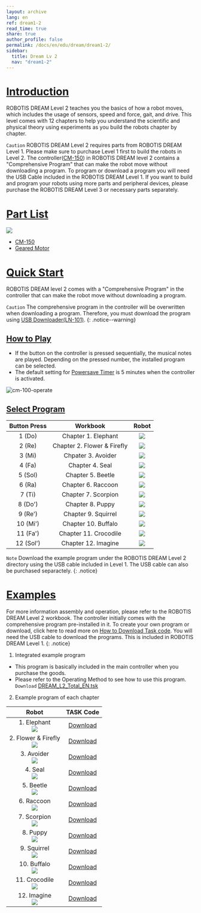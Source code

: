 ```yaml
---
layout: archive
lang: en
ref: dream1-2
read_time: true
share: true
author_profile: false
permalink: /docs/en/edu/dream/dream1-2/
sidebar:
  title: Dream Lv 2
  nav: "dream1-2"
---
```


# [Introduction](#introduction)

ROBOTIS DREAM Level 2 teaches you the basics of how a robot moves, which includes the usage of sensors, speed and force, gait, and drive. This level comes with 12 chapters to help you understand the scientific and physical theory using experiments as you build the robots chapter by chapter.

`Caution` ROBOTIS DREAM Level 2 requires parts from ROBOTIS DREAM Level 1. Please make sure to purchase Level 1 first to build the robots in Level 2. The controller([CM-150]) in ROBOTIS DREAM level 2 contains a "Comprehensive Program" that can make the robot move without downloading a program. To program or download a program you will need the USB Cable included in the ROBOTIS DREAM Level 1. If you want to build and program your robots using more parts and peripheral devices, please purchase the ROBOTIS DREAM Level 3 or necessary parts separately.


# [Part List](#part-list)

![](/assets/images/edu/dream/dream1-2_partlist_en.jpg)

- [CM-150]
- [Geared Motor]

# [Quick Start](#quick-start)

ROBOTIS DREAM level 2 comes with a "Comprehensive Program" in the controller that can make the robot move without downloading a program.

`Caution` The comprehensive program in the controller will be overwritten when downloading a program. Therefore, you must download the program using [USB Downloader(LN-101)].
{: .notice--warning}

## [How to Play](#how-to-play)

- If the button on the controller is pressed sequentially, the musical notes are played. Depending on the pressed number, the installed program can be selected.
- The default setting for [Powersave Timer] is 5 minutes when the controller is activated.

![cm-100-operate][power_button]

## [Select Program](#select-program)

|Button Press|Workbook|Robot|
| :---: | :---: | :---: |
|1 (Do)|Chapter 1. Elephant|![](/assets/images/edu/dream/dream1-2_elephant.jpg)|
|2 (Re)|Chapter 2. Flower & Firefly|![](/assets/images/edu/dream/dream1-2_fireflylight.jpg)|
|3 (Mi)|Chpater 3. Avoider|![](/assets/images/edu/dream/dream1-2_avoider.jpg)|
|4 (Fa)|Chapter 4. Seal|![](/assets/images/edu/dream/dream1-2_seal.jpg)|
|5 (Sol)|Chapter 5. Beetle|![](/assets/images/edu/dream/dream1-2_abeetle.jpg)|
|6 (Ra)|Chapter 6. Raccoon|![](/assets/images/edu/dream/dream1-2_racoon.jpg)|
|7 (Ti)|Chapter 7. Scorpion|![](/assets/images/edu/dream/dream1-2_scorpion.jpg)|
|8 (Do')|Chapter 8. Puppy|![](/assets/images/edu/dream/dream1-2_puppy.jpg)|
|9 (Re')|Chapter 9. Squirrel|![](/assets/images/edu/dream/dream1-2_squirrel.jpg)|
|10 (Mi')|Chapter 10. Buffalo|![](/assets/images/edu/dream/dream1-2_buffalo.jpg)|
|11 (Fa')|Chapter 11. Crocodile|![](/assets/images/edu/dream/dream1-2_crocodile.jpg)|
|12 (Sol')|Chapter 12. Imagine|![](/assets/images/edu/dream/dream1-2_imagine.jpg)|

`Note` Download the example program under the ROBOTIS DREAM Level 2 directory using the USB cable included in Level 1. The USB cable can also be purchased separactely.
{: .notice}

# [Examples](#examples)

For more information assembly and operation, please refer to the ROBOTIS DREAM Level 2 workbook. The controller initially comes with the comprehensive program pre-installed in it. To create your own program or download, click here to read more on [How to Download Task code]. You will need the USB cable to download the programs. This is included in ROBOTIS DREAM Level 1.
{: .notice}

1. Integrated example program
- This program is basically included in the main controller when you purchase the goods.
- Please refer to the Operating Method to see how to use this program.
  `Download` [DREAM_L2_Total_EN.tsk]

2. Example program of each chapter

|Robot|TASK Code|
| :---: | :---: |
|1. Elephant<br />![](/assets/images/edu/dream/dream1-2_elephant.jpg)|[Download][ex_01]|
|2. Flower & Firefly<br />![](/assets/images/edu/dream/dream1-2_fireflylight.jpg)|[Download][ex_02]|
|3. Avoider<br />![](/assets/images/edu/dream/dream1-2_avoider.jpg)|[Download][ex_03]|
|4. Seal<br />![](/assets/images/edu/dream/dream1-2_seal.jpg)|[Download][ex_04]|
|5. Beetle<br />![](/assets/images/edu/dream/dream1-2_abeetle.jpg)|[Download][ex_05]|
|6. Raccoon<br />![](/assets/images/edu/dream/dream1-2_racoon.jpg)|[Download][ex_06]|
|7. Scorpion<br />![](/assets/images/edu/dream/dream1-2_scorpion.jpg)|[Download][ex_07]|
|8. Puppy<br />![](/assets/images/edu/dream/dream1-2_puppy.jpg)|[Download][ex_08]|
|9. Squirrel<br />![](/assets/images/edu/dream/dream1-2_squirrel.jpg)|[Download][ex_09]|
|10. Buffalo<br />![](/assets/images/edu/dream/dream1-2_buffalo.jpg)|[Download][ex_10]|
|11. Crocodile<br />![](/assets/images/edu/dream/dream1-2_crocodile.jpg)|[Download][ex_11]|
|12. Imagine<br />![](/assets/images/edu/dream/dream1-2_imagine.jpg)|[Download][ex_12]|

[CM-150]: /docs/en/parts/controller/cm-150/
[Geared Motor]: /docs/en/parts/motor/geared_motor/
[USB Downloader(LN-101)]: /docs/en/parts/interface/ln_101/
[How to Download Task code]: /docs/en/faq/download_task_code/
[Powersave Timer]: /docs/en/software/rplus1/task/programming_02/#powersave-timer
[DREAM_L2_Total_EN.tsk]: http://support.robotis.com/en/baggage_files/dream/dream_l2_total_en.tsk
[ex_01]: http://support.robotis.com/en/baggage_files/dream/dream_l2_elephant_en.tsk
[ex_02]: http://support.robotis.com/en/baggage_files/dream/dream_l2_flower_firefly_en.tsk
[ex_03]: http://support.robotis.com/en/baggage_files/dream/dream_l2_avoider_en.tsk
[ex_04]: http://support.robotis.com/en/baggage_files/dream/dream_l2_seal_en.tsk
[ex_05]: http://support.robotis.com/en/baggage_files/dream/dream_l2_beetle_en.tsk
[ex_06]: http://support.robotis.com/en/baggage_files/dream/dream_l2_raccoon_en.tsk
[ex_07]: http://support.robotis.com/en/baggage_files/dream/dream_l2_scorpion_en.tsk
[ex_08]: http://support.robotis.com/en/baggage_files/dream/dream_l2_puppy_en.tsk
[ex_09]: http://support.robotis.com/en/baggage_files/dream/dream_l2_squirrel_en.tsk
[ex_10]: http://support.robotis.com/en/baggage_files/dream/dream_l2_buffalo_en.tsk
[ex_11]: http://support.robotis.com/en/baggage_files/dream/dream_l2_crocodile_en.tsk
[ex_12]: http://support.robotis.com/en/baggage_files/dream/dream_l2_distancesensor_en.tsk
[power_button]: /assets/images/edu/ollo/ollo_lvl2_001.jpg
